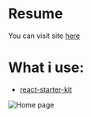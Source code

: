 # Resume
You can visit site [here]( https://myresume123443.herokuapp.com/)
# What i use:
* [react-starter-kit](https://github.com/kriasoft/react-starter-kit)

![Home page](https://github.com/Pasha28198/resume/blob/master/Screenshot_1.png)
